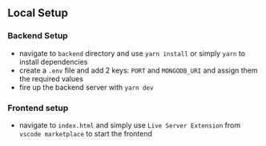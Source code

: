 ## Local Setup

### Backend Setup

* navigate to `backend` directory and use `yarn install` or simply `yarn` to install dependencies
* create a `.env` file and add 2 keys: `PORT` and `MONGODB_URI` and assign them the required values
* fire up the backend server with `yarn dev`

### Frontend setup

* navigate to `index.html` and simply use `Live Server Extension` from `vscode marketplace` to start the frontend
